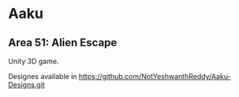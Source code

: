 # Aaku
## Area 51: Alien Escape
Unity 3D game.

Designes available in https://github.com/NotYeshwanthReddy/Aaku-Designs.git
